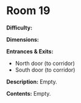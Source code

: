 # Room 19

**Difficulty:** 

**Dimensions:** 

**Entrances & Exits:**
- North door (to corridor)
- South door (to corridor)

**Description:**
Empty.

**Contents:**
Empty.